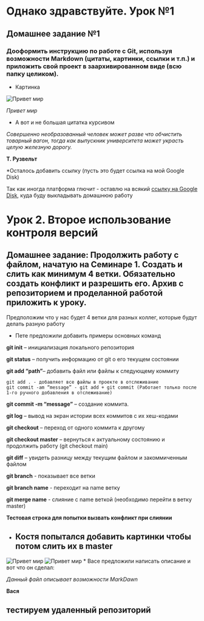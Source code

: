 # Однако здравствуйте. Урок №1

## Домашнее задание №1

### Дооформить инструкцию по работе с Git, используя возможности Markdown (цитаты, картинки, ссылки и т.п.) и приложить свой проект в заархивированном виде (всю папку целиком).

* Картинка

<image src="images/helloWorld.jpg" alt="Привет мир">

*Привет мир*


* А вот и не большая цитатка курсивом

*Совершенно необразованный человек может разве что обчистить товарный вагон, тогда как выпускник университета может украсть целую железную дорогу.*

**Т. Рузвельт**

*Осталось добавить ссылку (пусть это будет ссылка на мой Google Disk)

Так как иногда платформа глючит - оставлю на всякий [ссылку на Google Disk](https://drive.google.com/drive/folders/14LsTZxxhDCExzUDC8gm_bxeAJtro5rIp?usp=share_link), куда буду выкладывать домашнюю работу

# Урок 2. Второе использование контроля версий

## Домашнее задание: Продолжить работу с файлом, начатую на Семинаре 1. Создать и слить как минимум 4 ветки. Обязательно создать конфликт и разрешить его. Архив с репозиторием и проделанной работой приложить к уроку.

Предположим что у нас будет 4 ветки для разных коллег, которые будут делать разную работу

* Пете предложили добавить примеры основных команд

**git init** – инициализация локального репозитория

**git status** – получить информацию от git о его текущем состоянии

**git add “path”**– добавить файл или файлы к следующему коммиту

    git add . - добавляет все файлы в проекте в отслеживание
	git commit -am “message” - git add + git commit (Работает только после 1-го ручного добавления в отслеживание)

**git commit -m “message”** – создание коммита.

**git log** – вывод на экран истории всех коммитов с их хеш-кодами

**git checkout** – переход от одного коммита к другому

**git checkout master** – вернуться к актуальному состоянию и продолжить работу (git checkout main)

**git diff** – увидеть разницу между текущим файлом и закоммиченным файлом

**git branch** - показывает все ветки

**git branch name** - переходит на name ветку

**git merge name** - слияние с name веткой (необходимо перейти в ветку master)

**Тестовая строка для попытки вызвать конфликт при слиянии**
* ## Костя попытался добавить картинки чтобы потом слить их в master

<image src="images/Front.jpg" alt="Привет мир">

<image src="images/KotKod.jpg" alt="Привет мир">
* Васе предложили написать описание и вот что он сделал:

*Данный файл описывает возможности MarkDawn*

**Вася**

## тестируем удаленный репозиторий